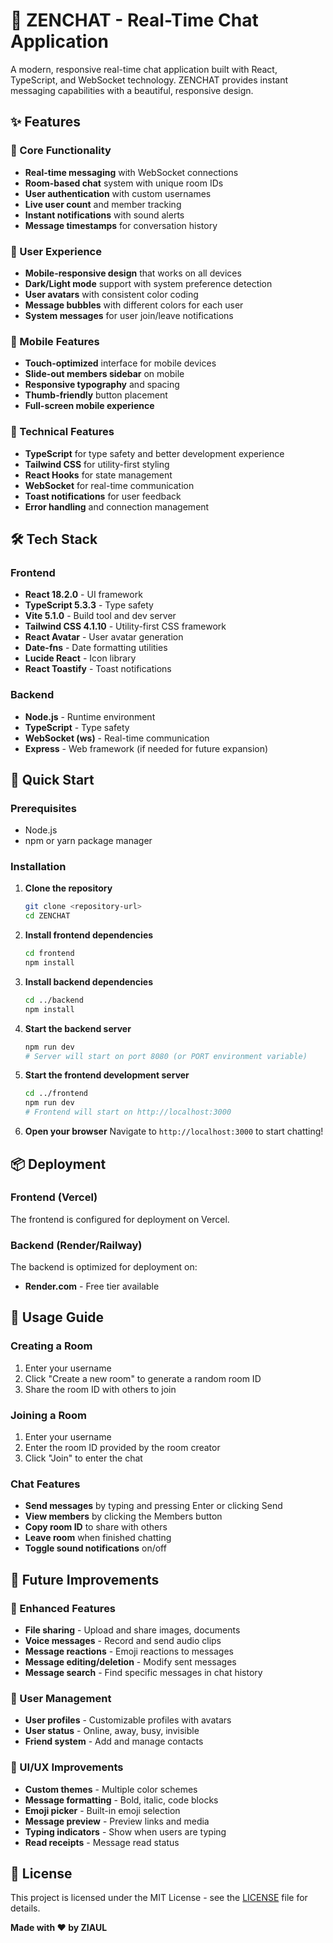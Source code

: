 # 🚀 ZENCHAT - Real-Time Chat Application

A modern, responsive real-time chat application built with React, TypeScript, and WebSocket technology. ZENCHAT provides instant messaging capabilities with a beautiful, responsive design.


## ✨ Features

### 🎯 Core Functionality
- **Real-time messaging** with WebSocket connections
- **Room-based chat** system with unique room IDs
- **User authentication** with custom usernames
- **Live user count** and member tracking
- **Instant notifications** with sound alerts
- **Message timestamps** for conversation history

### 🎨 User Experience
- **Mobile-responsive design** that works on all devices
- **Dark/Light mode** support with system preference detection
- **User avatars** with consistent color coding
- **Message bubbles** with different colors for each user
- **System messages** for user join/leave notifications

### 📱 Mobile Features
- **Touch-optimized** interface for mobile devices
- **Slide-out members sidebar** on mobile
- **Responsive typography** and spacing
- **Thumb-friendly** button placement
- **Full-screen mobile experience**

### 🔧 Technical Features
- **TypeScript** for type safety and better development experience
- **Tailwind CSS** for utility-first styling
- **React Hooks** for state management
- **WebSocket** for real-time communication
- **Toast notifications** for user feedback
- **Error handling** and connection management

## 🛠️ Tech Stack

### Frontend
- **React 18.2.0** - UI framework
- **TypeScript 5.3.3** - Type safety
- **Vite 5.1.0** - Build tool and dev server
- **Tailwind CSS 4.1.10** - Utility-first CSS framework
- **React Avatar** - User avatar generation
- **Date-fns** - Date formatting utilities
- **Lucide React** - Icon library
- **React Toastify** - Toast notifications

### Backend
- **Node.js** - Runtime environment
- **TypeScript** - Type safety
- **WebSocket (ws)** - Real-time communication
- **Express** - Web framework (if needed for future expansion)

## 🚀 Quick Start

### Prerequisites
- Node.js 
- npm or yarn package manager

### Installation

1. **Clone the repository**
   ```bash
   git clone <repository-url>
   cd ZENCHAT
   ```

2. **Install frontend dependencies**
   ```bash
   cd frontend
   npm install
   ```

3. **Install backend dependencies**
   ```bash
   cd ../backend
   npm install
   ```

4. **Start the backend server**
   ```bash
   npm run dev
   # Server will start on port 8080 (or PORT environment variable)
   ```

5. **Start the frontend development server**
   ```bash
   cd ../frontend
   npm run dev
   # Frontend will start on http://localhost:3000
   ```

6. **Open your browser**
   Navigate to `http://localhost:3000` to start chatting!

## 📦 Deployment

### Frontend (Vercel)
The frontend is configured for deployment on Vercel.

### Backend (Render/Railway)
The backend is optimized for deployment on:
- **Render.com** - Free tier available


## 🎯 Usage Guide

### Creating a Room
1. Enter your username
2. Click "Create a new room" to generate a random room ID
3. Share the room ID with others to join

### Joining a Room
1. Enter your username
2. Enter the room ID provided by the room creator
3. Click "Join" to enter the chat

### Chat Features
- **Send messages** by typing and pressing Enter or clicking Send
- **View members** by clicking the Members button
- **Copy room ID** to share with others
- **Leave room** when finished chatting
- **Toggle sound notifications** on/off

## 🔮 Future Improvements

### 🚀 Enhanced Features
- **File sharing** - Upload and share images, documents
- **Voice messages** - Record and send audio clips
- **Message reactions** - Emoji reactions to messages
- **Message editing/deletion** - Modify sent messages
- **Message search** - Find specific messages in chat history

### 👥 User Management
- **User profiles** - Customizable profiles with avatars
- **User status** - Online, away, busy, invisible
- **Friend system** - Add and manage contacts


### 🎨 UI/UX Improvements
- **Custom themes** - Multiple color schemes
- **Message formatting** - Bold, italic, code blocks
- **Emoji picker** - Built-in emoji selection
- **Message preview** - Preview links and media
- **Typing indicators** - Show when users are typing
- **Read receipts** - Message read status

## 📄 License

This project is licensed under the MIT License - see the [LICENSE](LICENSE) file for details.

**Made with ❤️ by ZIAUL**